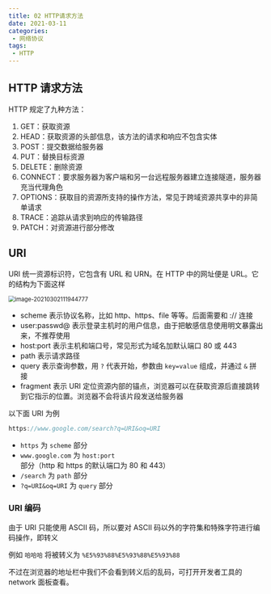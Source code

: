 ```yaml
---
title: 02 HTTP请求方法
date: 2021-03-11
categories:
 - 网络协议
tags:
 - HTTP
---
```




## HTTP 请求方法

HTTP 规定了九种方法：

1. GET：获取资源
2. HEAD：获取资源的头部信息，该方法的请求和响应不包含实体
3. POST：提交数据给服务器
4. PUT：替换目标资源
5. DELETE：删除资源
6. CONNECT：要求服务器为客户端和另一台远程服务器建立连接隧道，服务器充当代理角色
7. OPTIONS：获取目的资源所支持的操作方法，常见于跨域资源共享中的非简单请求
8. TRACE：追踪从请求到响应的传输路径
9. PATCH：对资源进行部分修改



## URI

URI 统一资源标识符，它包含有 URL 和 URN。在 HTTP 中的网址便是 URL。它的结构为下面这样

<img src="@img/image-20210302111944777.png" alt="image-20210302111944777" style="zoom:80%;" />

+ scheme 表示协议名称，比如 http、https、file 等等。后面需要和 :// 连接
+ user:passwd@ 表示登录主机时的用户信息，由于把敏感信息使用明文暴露出来，不推荐使用
+ host:port 表示主机和端口号，常见形式为域名加默认端口 80 或 443
+ path 表示请求路径
+ query 表示查询参数，用 `?` 代表开始，参数由 `key=value` 组成，并通过 `&` 拼接
+ fragment 表示 URI 定位资源内部的锚点，浏览器可以在获取资源后直接跳转到它指示的位置。浏览器不会将该片段发送给服务器

以下面 URI 为例

```js
https://www.google.com/search?q=URI&oq=URI
```

+ `https` 为 `scheme` 部分
+ `www.google.com` 为 `host:port` 部分（http 和 https 的默认端口为 80 和 443）
+ `/search` 为 `path` 部分
+ `?q=URI&oq=URI` 为 `query` 部分



### URI 编码

由于 URI 只能使用 ASCII 码，所以要对 ASCII 码以外的字符集和特殊字符进行编码操作，即转义

例如 `哈哈哈` 将被转义为 `%E5%93%88%E5%93%88%E5%93%88`

不过在浏览器的地址栏中我们不会看到转义后的乱码，可打开开发者工具的 network 面板查看。

